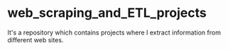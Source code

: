 # web_scraping_and_ETL_projects
It's a repository which contains projects where I extract information from different web sites.
